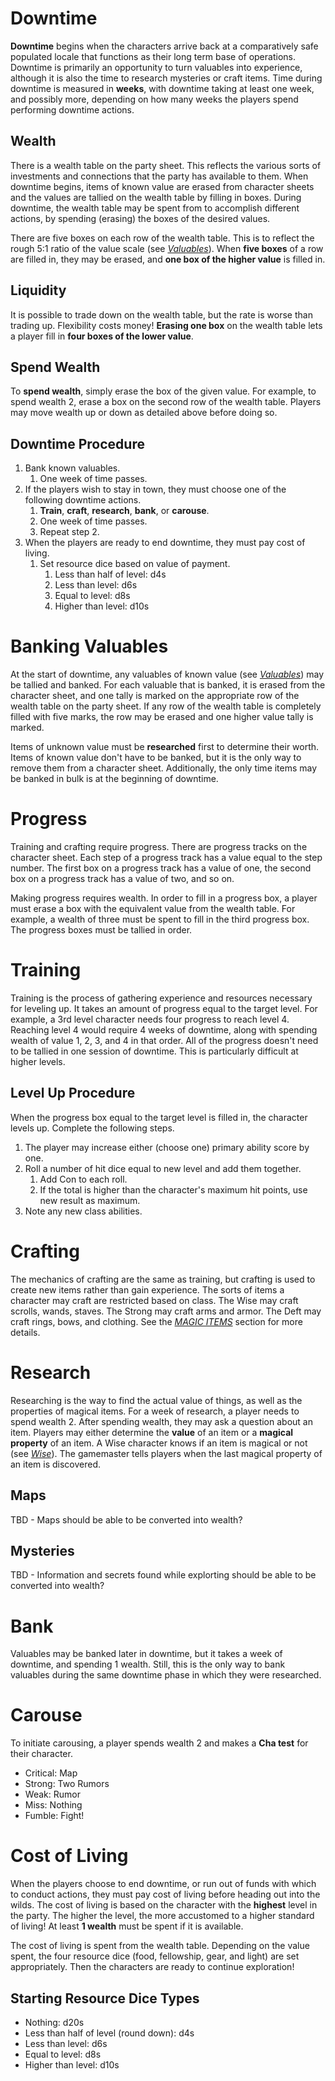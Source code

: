 # Downtime

**Downtime** begins when the characters arrive back at a comparatively safe populated locale that functions as their long term base of operations. Downtime is primarily an opportunity to turn valuables into experience, although it is also the time to research mysteries or craft items. Time during downtime is measured in **weeks**, with downtime taking at least one week, and possibly more, depending on how many weeks the players spend performing downtime actions.

## Wealth

There is a wealth table on the party sheet. This reflects the various sorts of investments and connections that the party has available to them. When downtime begins, items of known value are erased from character sheets and the values are tallied on the wealth table by filling in boxes. During downtime, the wealth table may be spent from to accomplish different actions, by spending (erasing) the boxes of the desired values.

There are five boxes on each row of the wealth table. This is to reflect the rough 5:1 ratio of the value scale (see [_Valuables_](VALUABLES.md)). When **five boxes** of a row are filled in, they may be erased, and **one box of the higher value** is filled in.

## Liquidity

It is possible to trade down on the wealth table, but the rate is worse than trading up. Flexibility costs money! **Erasing one box** on the wealth table lets a player fill in **four boxes of the lower value**.

## Spend Wealth

To **spend wealth**, simply erase the box of the given value. For example, to spend wealth 2, erase a box on the second row of the wealth table. Players may move wealth up or down as detailed above before doing so.

## Downtime Procedure

1. Bank known valuables.
   1. One week of time passes.
2. If the players wish to stay in town, they must choose one of the following downtime actions.
   1. **Train**, **craft**, **research**, **bank**, or **carouse**.
   2. One week of time passes.
   3. Repeat step 2.
3. When the players are ready to end downtime, they must pay cost of living.
   1. Set resource dice based on value of payment.
      1. Less than half of level: d4s
      2. Less than level: d6s
      3. Equal to level: d8s
      4. Higher than level: d10s

# Banking Valuables

At the start of downtime, any valuables of known value (see [_Valuables_](VALUABLES.md)) may be tallied and banked. For each valuable that is banked, it is erased from the character sheet, and one tally is marked on the appropriate row of the wealth table on the party sheet. If any row of the wealth table is completely filled with five marks, the row may be erased and one higher value tally is marked.

Items of unknown value must be **researched** first to determine their worth. Items of known value don't have to be banked, but it is the only way to remove them from a character sheet. Additionally, the only time items may be banked in bulk is at the beginning of downtime.

# Progress

Training and crafting require progress. There are progress tracks on the character sheet. Each step of a progress track has a value equal to the step number. The first box on a progress track has a value of one, the second box on a progress track has a value of two, and so on.

Making progress requires wealth. In order to fill in a progress box, a player must erase a box with the equivalent value from the wealth table. For example, a wealth of three must be spent to fill in the third progress box. The progress boxes must be tallied in order.

# Training

Training is the process of gathering experience and resources necessary for leveling up. It takes an amount of progress equal to the target level. For example, a 3rd level character needs four progress to reach level 4. Reaching level 4 would require 4 weeks of downtime, along with spending wealth of value 1, 2, 3, and 4 in that order. All of the progress doesn't need to be tallied in one session of downtime. This is particularly difficult at higher levels.

## Level Up Procedure

When the progress box equal to the target level is filled in, the character levels up. Complete the following steps.

1. The player may increase either (choose one) primary ability score by one.
2. Roll a number of hit dice equal to new level and add them together.
   1. Add Con to each roll.
   2. If the total is higher than the character's maximum hit points, use new result as maximum.
3. Note any new class abilities.

# Crafting

The mechanics of crafting are the same as training, but crafting is used to create new items rather than gain experience. The sorts of items a character may craft are restricted based on class. The Wise may craft scrolls, wands, staves. The Strong may craft arms and armor. The Deft may craft rings, bows, and clothing. See the [_MAGIC ITEMS_](ITEMS.md) section for more details.

# Research

Researching is the way to find the actual value of things, as well as the properties of magical items. For a week of research, a player needs to spend wealth 2. After spending wealth, they may ask a question about an item. Players may either determine the **value** of an item or a **magical property** of an item. A Wise character knows if an item is magical or not (see [_Wise_](WISE.md)). The gamemaster tells players when the last magical property of an item is discovered.

## Maps

TBD - Maps should be able to be converted into wealth?

## Mysteries

TBD - Information and secrets found while explorting should be able to be converted into wealth?

# Bank

Valuables may be banked later in downtime, but it takes a week of downtime, and spending 1 wealth. Still, this is the only way to bank valuables during the same downtime phase in which they were researched.

# Carouse

To initiate carousing, a player spends wealth 2 and makes a **Cha test** for their character.

* Critical: Map
* Strong: Two Rumors
* Weak: Rumor
* Miss: Nothing
* Fumble: Fight!

# Cost of Living

When the players choose to end downtime, or run out of funds with which to conduct actions, they must pay cost of living before heading out into the wilds. The cost of living is based on the character with the **highest** level in the party. The higher the level, the more accustomed to a higher standard of living! At least **1 wealth** must be spent if it is available.

The cost of living is spent from the wealth table. Depending on the value spent, the four resource dice (food, fellowship, gear, and light) are set appropriately. Then the characters are ready to continue exploration!

## Starting Resource Dice Types

* Nothing: d20s
* Less than half of level (round down): d4s
* Less than level: d6s
* Equal to level: d8s
* Higher than level: d10s